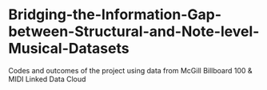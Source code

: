 # Bridging-the-Information-Gap-between-Structural-and-Note-level-Musical-Datasets
Codes and outcomes of the project using data from McGill Billboard 100 & MIDI Linked Data Cloud
